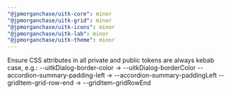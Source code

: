 ```yaml
---
"@jpmorganchase/uitk-core": minor
"@jpmorganchase/uitk-grid": minor
"@jpmorganchase/uitk-icons": minor
"@jpmorganchase/uitk-lab": minor
"@jpmorganchase/uitk-theme": minor
---
```


Ensure CSS attributes in all private and public tokens are always kebab case, e.g.:
--uitkDialog-border-color -> --uitkDialog-borderColor
--accordion-summary-padding-left -> --accordion-summary-paddingLeft
--gridItem-grid-row-end -> --gridItem-gridRowEnd
